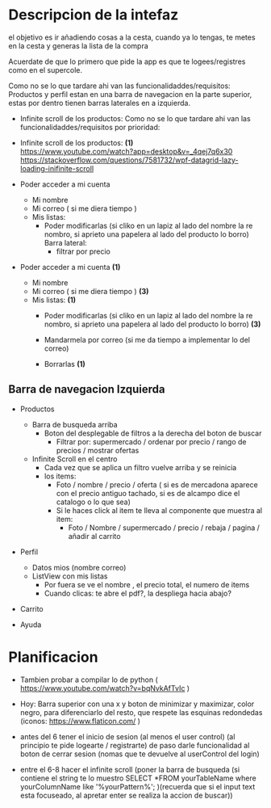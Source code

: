 # Descripcion de la intefaz

el objetivo es ir añadiendo cosas a la cesta, cuando ya lo tengas, 
te metes en la cesta y generas la lista de la compra

Acuerdate de que lo primero que pide la app es que te logees/registres como en el supercole.

Como no se lo que tardare ahi van las funcionalidaddes/requisitos:
Productos y perfil estan en una barra de navegacion en la parte superior, estas por dentro tienen barras laterales en a izquierda.

+ Infinite scroll de los productos:
Como no se lo que tardare ahi van las funcionalidaddes/requisitos por prioridad:

+ Infinite scroll de los productos: **(1)**  
    https://www.youtube.com/watch?app=desktop&v=_4qej7q6x30
    https://stackoverflow.com/questions/7581732/wpf-datagrid-lazy-loading-inifinite-scroll
+ Poder acceder a mi cuenta
  + Mi nombre
  + Mi correo ( si me diera tiempo )
  + Mis listas:
    + Poder modificarlas (si cliko en un lapiz al lado del nombre la re nombro, si aprieto una papelera al lado del producto        lo borro)
    Barra lateral:
      + filtrar por precio

+ Poder acceder a mi cuenta  **(1)**
  + Mi nombre  
  + Mi correo ( si me diera tiempo )  **(3)**
  + Mis listas:  **(1)**
    + Poder modificarlas (si cliko en un lapiz al lado del nombre la re nombro, si aprieto una papelera al lado del producto        lo borro)  **(3)**
    + Mandarmela por correo (si me da tiempo a implementar lo del correo)

    + Borrarlas **(1)**
   
## Barra de navegacion Izquierda

+ Productos
    + Barra de busqueda arriba
      + Boton del desplegable de filtros a la derecha del boton de buscar
        + Filtrar por: supermercado    /    ordenar por precio    /    rango de precios    /    mostrar ofertas
    + Infinite Scroll en el centro
        + Cada vez que se aplica un filtro vuelve arriba y se reinicia
        + los items:
            + Foto / nombre / precio / oferta ( si es de mercadona aparece con el precio antiguo tachado, si es de alcampo dice el catalogo o lo que sea)
            + Si le haces click al item te lleva al componente que muestra al item:
                + Foto / Nombre / supermercado / precio / rebaja / pagina / añadir al carrito

+ Perfil
    + Datos mios (nombre correo)
    + ListView con mis listas
        + Por fuera se ve el nombre , el precio total, el numero de items
        + Cuando clicas: te abre el pdf?, la despliega hacia abajo?
+ Carrito
  
+ Ayuda


# Planificacion
+    Tambien probar a compilar lo de python ( https://www.youtube.com/watch?v=bqNvkAfTvIc )
+    Hoy: Barra superior con una x y boton de minimizar y maximizar, color negro, para diferenciarlo del resto, que
     respete las esquinas redondedas (iconos: https://www.flaticon.com/ )
+    antes del 6 tener el inicio de sesion (al menos el user control) (al principio te pide logearte / registrarte)
     de paso darle funcionalidad al boton de cerrar sesion (nomas que te devuelve al userControl del login)
     
+    entre el 6-8 hacer el infinite scroll (poner la barra de busqueda (si contiene el string te lo muestro  SELECT         *FROM yourTableName where yourColumnName like '%yourPattern%'; )(recuerda que si el input text esta
     focuseado, al apretar enter se realiza la accion de buscar))
    






